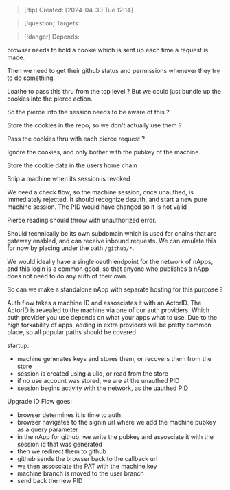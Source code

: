 
>[!tip] Created: [2024-04-30 Tue 12:14]

>[!question] Targets: 

>[!danger] Depends: 

browser needs to hold a cookie which is sent up each time a request is made.

Then we need to get their github status and permissions whenever they try to do something.

Loathe to pass this thru from the top level ?
But we could just bundle up the cookies into the pierce action.

So the pierce into the session needs to be aware of this ?

Store the cookies in the repo, so we don't actually use them ?

Pass the cookies thru with each pierce request ?

Ignore the cookies, and only bother with the pubkey of the machine.

Store the cookie data in the users home chain

Snip a machine when its session is revoked

We need a check flow, so the machine session, once unauthed, is immediately rejected.
It should recognize deauth, and start a new pure machine session.  The PID would have changed so it is not valid

Pierce reading should throw with unauthorized error.

Should technically be its own subdomain which is used for chains that are gateway enabled, and can receive inbound requests.  We can emulate this for now by placing under the path `/github/*`.

We would ideally have a single oauth endpoint for the network of nApps, and this login is a common good, so that anyone who publishes a nApp does not need to do any auth of their own.

So can we make a standalone nApp with separate hosting for this purpose ?

Auth flow takes a machine ID and assosciates it with an ActorID.
The ActorID is revealed to the machine via one of our auth providers.
Which auth provider you use depends on what your apps what to use.
Due to the high forkability of apps, adding in extra providers will be pretty common place, so all popular paths should be covered.

startup:
- machine generates keys and stores them, or recovers them from the store
- session is created using a ulid, or read from the store
- if no use account was stored, we are at the unauthed PID
- session begins activity with the network, as the uauthed PID

Upgrade ID Flow goes:
- browser determines it is time to auth
- browser navigates to the signin url where we add the machine pubkey as a query parameter
- in the nApp for github, we write the pubkey and assosciate it with the session id that was generated
- then we redirect them to github
- github sends the browser back to the callback url
- we then assosciate the PAT with the machine key
- machine branch is moved to the user branch
- send back the new PID 
